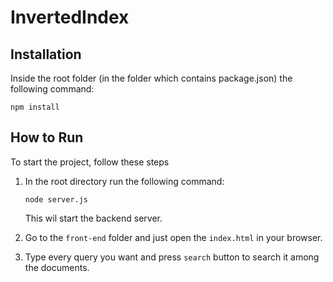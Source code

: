 # InvertedIndex

## Installation

Inside the root folder (in the folder which contains package.json) the following command:

```
npm install
```

## How to Run

To start the project, follow these steps

1. In the root directory run the following command:

   ```
   node server.js
   ```

   This wil start the backend server.

2. Go to the `front-end` folder and just open the `index.html` in your browser.

3. Type every query you want and press `search` button to search it among the documents.
